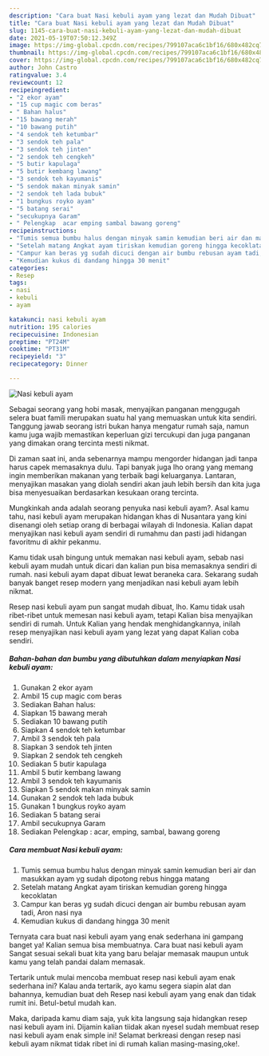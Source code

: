 ```yaml
---
description: "Cara buat Nasi kebuli ayam yang lezat dan Mudah Dibuat"
title: "Cara buat Nasi kebuli ayam yang lezat dan Mudah Dibuat"
slug: 1145-cara-buat-nasi-kebuli-ayam-yang-lezat-dan-mudah-dibuat
date: 2021-05-19T07:50:12.349Z
image: https://img-global.cpcdn.com/recipes/799107aca6c1bf16/680x482cq70/nasi-kebuli-ayam-foto-resep-utama.jpg
thumbnail: https://img-global.cpcdn.com/recipes/799107aca6c1bf16/680x482cq70/nasi-kebuli-ayam-foto-resep-utama.jpg
cover: https://img-global.cpcdn.com/recipes/799107aca6c1bf16/680x482cq70/nasi-kebuli-ayam-foto-resep-utama.jpg
author: John Castro
ratingvalue: 3.4
reviewcount: 12
recipeingredient:
- "2 ekor ayam"
- "15 cup magic com beras"
- " Bahan halus"
- "15 bawang merah"
- "10 bawang putih"
- "4 sendok teh ketumbar"
- "3 sendok teh pala"
- "3 sendok teh jinten"
- "2 sendok teh cengkeh"
- "5 butir kapulaga"
- "5 butir kembang lawang"
- "3 sendok teh kayumanis"
- "5 sendok makan minyak samin"
- "2 sendok teh lada bubuk"
- "1 bungkus royko ayam"
- "5 batang serai"
- "secukupnya Garam"
- " Pelengkap  acar emping sambal bawang goreng"
recipeinstructions:
- "Tumis semua bumbu halus dengan minyak samin kemudian beri air dan masukkan ayam yg sudah dipotong rebus hingga matang"
- "Setelah matang Angkat ayam tiriskan kemudian goreng hingga kecoklatan"
- "Campur kan beras yg sudah dicuci dengan air bumbu rebusan ayam tadi, Aron nasi nya"
- "Kemudian kukus di dandang hingga 30 menit"
categories:
- Resep
tags:
- nasi
- kebuli
- ayam

katakunci: nasi kebuli ayam 
nutrition: 195 calories
recipecuisine: Indonesian
preptime: "PT24M"
cooktime: "PT31M"
recipeyield: "3"
recipecategory: Dinner

---
```



![Nasi kebuli ayam](https://img-global.cpcdn.com/recipes/799107aca6c1bf16/680x482cq70/nasi-kebuli-ayam-foto-resep-utama.jpg)

Sebagai seorang yang hobi masak, menyajikan panganan menggugah selera buat famili merupakan suatu hal yang memuaskan untuk kita sendiri. Tanggung jawab seorang istri bukan hanya mengatur rumah saja, namun kamu juga wajib memastikan keperluan gizi tercukupi dan juga panganan yang dimakan orang tercinta mesti nikmat.

Di zaman  saat ini, anda sebenarnya mampu mengorder hidangan jadi tanpa harus capek memasaknya dulu. Tapi banyak juga lho orang yang memang ingin memberikan makanan yang terbaik bagi keluarganya. Lantaran, menyajikan masakan yang diolah sendiri akan jauh lebih bersih dan kita juga bisa menyesuaikan berdasarkan kesukaan orang tercinta. 



Mungkinkah anda adalah seorang penyuka nasi kebuli ayam?. Asal kamu tahu, nasi kebuli ayam merupakan hidangan khas di Nusantara yang kini disenangi oleh setiap orang di berbagai wilayah di Indonesia. Kalian dapat menyajikan nasi kebuli ayam sendiri di rumahmu dan pasti jadi hidangan favoritmu di akhir pekanmu.

Kamu tidak usah bingung untuk memakan nasi kebuli ayam, sebab nasi kebuli ayam mudah untuk dicari dan kalian pun bisa memasaknya sendiri di rumah. nasi kebuli ayam dapat dibuat lewat beraneka cara. Sekarang sudah banyak banget resep modern yang menjadikan nasi kebuli ayam lebih nikmat.

Resep nasi kebuli ayam pun sangat mudah dibuat, lho. Kamu tidak usah ribet-ribet untuk memesan nasi kebuli ayam, tetapi Kalian bisa menyajikan sendiri di rumah. Untuk Kalian yang hendak menghidangkannya, inilah resep menyajikan nasi kebuli ayam yang lezat yang dapat Kalian coba sendiri.

<!--inarticleads1-->

##### Bahan-bahan dan bumbu yang dibutuhkan dalam menyiapkan Nasi kebuli ayam:

1. Gunakan 2 ekor ayam
1. Ambil 15 cup magic com beras
1. Sediakan  Bahan halus:
1. Siapkan 15 bawang merah
1. Sediakan 10 bawang putih
1. Siapkan 4 sendok teh ketumbar
1. Ambil 3 sendok teh pala
1. Siapkan 3 sendok teh jinten
1. Siapkan 2 sendok teh cengkeh
1. Sediakan 5 butir kapulaga
1. Ambil 5 butir kembang lawang
1. Ambil 3 sendok teh kayumanis
1. Siapkan 5 sendok makan minyak samin
1. Gunakan 2 sendok teh lada bubuk
1. Gunakan 1 bungkus royko ayam
1. Sediakan 5 batang serai
1. Ambil secukupnya Garam
1. Sediakan  Pelengkap : acar, emping, sambal, bawang goreng




<!--inarticleads2-->

##### Cara membuat Nasi kebuli ayam:

1. Tumis semua bumbu halus dengan minyak samin kemudian beri air dan masukkan ayam yg sudah dipotong rebus hingga matang
1. Setelah matang Angkat ayam tiriskan kemudian goreng hingga kecoklatan
1. Campur kan beras yg sudah dicuci dengan air bumbu rebusan ayam tadi, Aron nasi nya
1. Kemudian kukus di dandang hingga 30 menit




Ternyata cara buat nasi kebuli ayam yang enak sederhana ini gampang banget ya! Kalian semua bisa membuatnya. Cara buat nasi kebuli ayam Sangat sesuai sekali buat kita yang baru belajar memasak maupun untuk kamu yang telah pandai dalam memasak.

Tertarik untuk mulai mencoba membuat resep nasi kebuli ayam enak sederhana ini? Kalau anda tertarik, ayo kamu segera siapin alat dan bahannya, kemudian buat deh Resep nasi kebuli ayam yang enak dan tidak rumit ini. Betul-betul mudah kan. 

Maka, daripada kamu diam saja, yuk kita langsung saja hidangkan resep nasi kebuli ayam ini. Dijamin kalian tiidak akan nyesel sudah membuat resep nasi kebuli ayam enak simple ini! Selamat berkreasi dengan resep nasi kebuli ayam nikmat tidak ribet ini di rumah kalian masing-masing,oke!.

